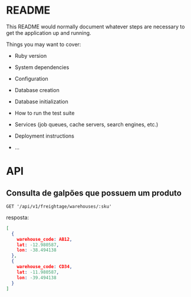 # README

This README would normally document whatever steps are necessary to get the
application up and running.

Things you may want to cover:

* Ruby version

* System dependencies

* Configuration

* Database creation

* Database initialization

* How to run the test suite

* Services (job queues, cache servers, search engines, etc.)

* Deployment instructions

* ...


# API

## Consulta de galpões que possuem um produto

```
GET '/api/v1/freightage/warehouses/:sku'
```

resposta:

```json
[
  {
    warehouse_code: AB12,
    lat: -12.980587,
    lon: -38.494138
  },
  {
    warehouse_code: CD34,
    lat: -11.980587,
    lon: -39.494138
  }
]
```